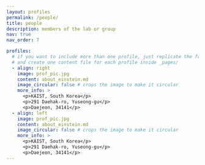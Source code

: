 ```yaml
---
layout: profiles
permalink: /people/
title: people
description: members of the lab or group
nav: true
nav_order: 7

profiles:
  # if you want to include more than one profile, just replicate the following block
  # and create one content file for each profile inside _pages/
  - align: right
    image: prof_pic.jpg
    content: about_einstein.md
    image_circular: false # crops the image to make it circular
    more_info: >
      <p>KAIST, South Korea</p>
      <p>291 Daehak-ro, Yuseong-gu</p>
      <p>Daejeon, 34141</p>
  - align: left
    image: prof_pic.jpg
    content: about_einstein.md
    image_circular: false # crops the image to make it circular
    more_info: >
      <p>KAIST, South Korea</p>
      <p>291 Daehak-ro, Yuseong-gu</p>
      <p>Daejeon, 34141</p>
---
```

